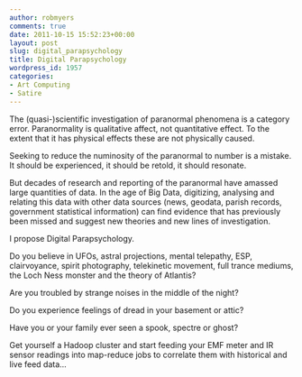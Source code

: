 ```yaml
---
author: robmyers
comments: true
date: 2011-10-15 15:52:23+00:00
layout: post
slug: digital_parapsychology
title: Digital Parapsychology
wordpress_id: 1957
categories:
- Art Computing
- Satire
---
```


The (quasi-)scientific investigation of paranormal phenomena is a category error. Paranormality is qualitative affect, not quantitative effect. To the extent that it has physical effects these are not physically caused.  
  
Seeking to reduce the numinosity of the paranormal to number is a mistake. It should be experienced, it should be retold, it should resonate.  
  
But decades of research and reporting of the paranormal have amassed large quantities of data. In the age of Big Data, digitizing, analysing and relating this data with other data sources (news, geodata, parish records, government statistical information) can find evidence that has previously been missed and suggest new theories and new lines of investigation.  
  
I propose Digital Parapsychology.  
  
Do you believe in UFOs, astral projections, mental telepathy, ESP, clairvoyance, spirit photography, telekinetic movement, full trance mediums, the Loch Ness monster and the theory of Atlantis?  
  
Are you troubled by strange noises in the middle of the night?   
  
Do you experience feelings of dread in your basement or attic?   
  
Have you or your family ever seen a spook, spectre or ghost?  
  
Get yourself a Hadoop cluster and start feeding your EMF meter and IR sensor readings into map-reduce jobs to correlate them with historical and live feed data...  
  


